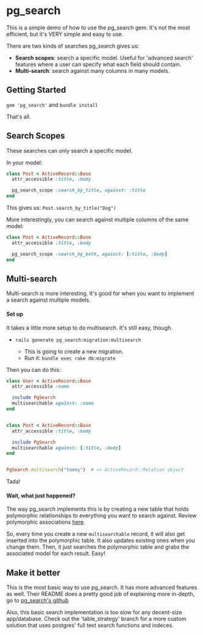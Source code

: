 # pg_search

This is a simple demo of how to use the pg_search gem. It's not the most
efficient, but it's VERY simple and easy to use.

There are two kinds of searches pg_search gives us:
* **Search scopes**: search a specific model. Useful for 'advanced search'
   features where a user can specify what each field should contain.
* **Multi-search**: search against many columns in many models.

## Getting Started

`gem 'pg_search'` and `bundle install`

That's all.

## Search Scopes

These searches can only search a specific model.

In your model:
````ruby
class Post < ActiveRecord::Base
  attr_accessible :title, :body

  pg_search_scope :search_by_title, against: :title
end
````

This gives us: `Post.search_by_title("Dog")`


More interestingly, you can search against multiple columns of the same model:
````ruby
class Post < ActiveRecord::Base
  attr_accessible :title, :body

  pg_search_scope :search_by_both, against: [:title, :body]
end
````

## Multi-search

Multi-search is more interesting. It's good for when you want to implement a
search against multiple models.

#### Set up
It takes a little more setup to do multisearch. It's still easy, though.

* `rails generate pg_search:migration:multisearch`

    * This is going to create a new migration.
    * Run it: `bundle exec rake db:migrate`


Then you can do this:

````ruby
class User < ActiveRecord::Base
  attr_accessible :name

  include PgSearch
  multisearchable against: :name
end


class Post < ActiveRecord::Base
  attr_accessible :title, :body

  include PgSearch
  multisearchable against: [:title, :body]
end


PgSearch.multisearch("tommy")  # => ActiveRecord::Relation object
````
Tada!

#### Wait, what just happened?
The way pg_search implements this is by creating a new
table that holds polymorphic relationships to everything
you want to search against.
Review polymorphic associations [here](http://guides.rubyonrails.org/v3.2.14/association_basics.html#polymorphic-associations).

So, every time you create a new `multisearchable` record,
it will also get inserted into the polymorphic table. It
also updates existing ones when you change them. Then, it
just searches the polymorphic table and grabs the associated
model for each result. Easy!

## Make it better

This is the most basic way to use pg_search. It has more
advanced features as well. Their README does a pretty
good job of explaining more in-depth, go to [pg_search's github](https://github.com/Casecommons/pg_search)

Also, this basic search implementation is too slow for any
decent-size app/database. Check out the 'table_strategy'
branch for a more custom solution that uses postgres' full
text search functions and indeces.
